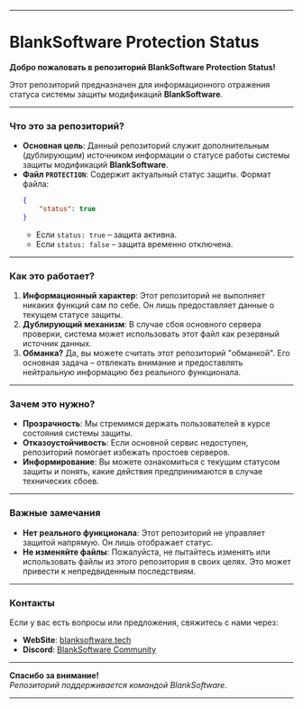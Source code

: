 
---

# **BlankSoftware Protection Status**

**Добро пожаловать в репозиторий BlankSoftware Protection Status!**

Этот репозиторий предназначен для информационного отражения статуса системы защиты модификаций **BlankSoftware**.  

---

### **Что это за репозиторий?**
- **Основная цель**: Данный репозиторий служит дополнительным (дублирующим) источником информации о статусе работы системы защиты модификаций **BlankSoftware**.
- **Файл `PROTECTION`**: Содержит актуальный статус защиты. Формат файла:
  ```json
  {
      "status": true
  }
  ```
  - Если `status: true` – защита активна.
  - Если `status: false` – защита временно отключена.

---

### **Как это работает?**
1. **Информационный характер**: Этот репозиторий не выполняет никаких функций сам по себе. Он лишь предоставляет данные о текущем статусе защиты.
2. **Дублирующий механизм**: В случае сбоя основного сервера проверки, система может использовать этот файл как резервный источник данных.
3. **Обманка?** Да, вы можете считать этот репозиторий "обманкой". Его основная задача – отвлекать внимание и предоставлять нейтральную информацию без реального функционала.

---

### **Зачем это нужно?**
- **Прозрачность**: Мы стремимся держать пользователей в курсе состояния системы защиты.
- **Отказоустойчивость**: Если основной сервис недоступен, репозиторий помогает избежать простоев серверов.
- **Информирование**: Вы можете ознакомиться с текущим статусом защиты и понять, какие действия предпринимаются в случае технических сбоев.

---

### **Важные замечания**
- **Нет реального функционала**: Этот репозиторий не управляет защитой напрямую. Он лишь отображает статус.
- **Не изменяйте файлы**: Пожалуйста, не пытайтесь изменять или использовать файлы из этого репозитория в своих целях. Это может привести к непредвиденным последствиям.

---

### **Контакты**
Если у вас есть вопросы или предложения, свяжитесь с нами через:
- **WebSite**: [blanksoftware.tech](https://blanksoftware.tech)
- **Discord**: [BlankSoftware Community](https://discord.gg/xt2GGzfFY7)

---

**Спасибо за внимание!**  
*Репозиторий поддерживается командой BlankSoftware.*

---
